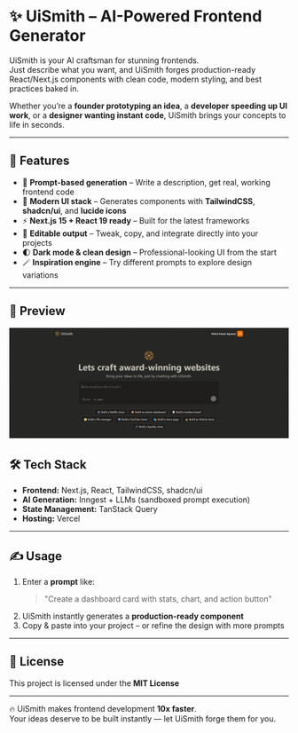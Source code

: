 # ✨ UiSmith – AI-Powered Frontend Generator

UiSmith is your AI craftsman for stunning frontends.  
Just describe what you want, and UiSmith forges production-ready React/Next.js components with clean code, modern styling, and best practices baked in.

Whether you’re a **founder prototyping an idea**, a **developer speeding up UI work**, or a **designer wanting instant code**, UiSmith brings your concepts to life in seconds.

---

## 🚀 Features

- 🧩 **Prompt-based generation** – Write a description, get real, working frontend code
- 🎨 **Modern UI stack** – Generates components with **TailwindCSS**, **shadcn/ui**, and **lucide icons**
- ⚡ **Next.js 15 + React 19 ready** – Built for the latest frameworks
- 🔄 **Editable output** – Tweak, copy, and integrate directly into your projects
- 🌓 **Dark mode & clean design** – Professional-looking UI from the start
- 🪄 **Inspiration engine** – Try different prompts to explore design variations

---

## 📸 Preview

[![Watch the demo](/public/uismith_screenshot.png)](https://drive.google.com/file/d/1rEUow3Ufpx_cT1F4hE3PlteU7xDQMmU1/view?usp=sharing)

## 🛠️ Tech Stack

- **Frontend:** Next.js, React, TailwindCSS, shadcn/ui
- **AI Generation:** Inngest + LLMs (sandboxed prompt execution)
- **State Management:** TanStack Query
- **Hosting:** Vercel

---

## ✍️ Usage

1. Enter a **prompt** like:
   > "Create a dashboard card with stats, chart, and action button"
2. UiSmith instantly generates a **production-ready component**
3. Copy & paste into your project – or refine the design with more prompts

---

## 📜 License

This project is licensed under the **MIT License**

---

🔥 UiSmith makes frontend development **10x faster**.  
Your ideas deserve to be built instantly — let UiSmith forge them for you.
